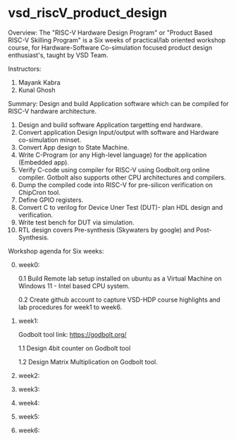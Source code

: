 # vsd_riscV_product_design
Overview: The "RISC-V Hardware Design Program" or "Product Based RISC-V Skilling Program" is a Six weeks of practical/lab oriented workshop course, for Hardware-Software Co-simulation focused product design enthusiast's, taught by VSD Team.

Instructors:
1. Mayank Kabra
2. Kunal Ghosh

Summary: Design and build Application software which can be compiled for RISC-V hardware architecture.
1. Design and build software Application targetting end hardware.
2. Convert application Design Input/output with software and Hardware co-simulation minset.
3. Convert App design to State Machine.
4. Write C-Program (or any High-level language) for the application (Embedded app).
5. Verify C-code using compiler for RISC-V using Godbolt.org online compiler.
   Gotbolt also supports other CPU architectures and compilers.
7. Dump the compiled code into RISC-V for pre-silicon verification on ChipCron tool. 
8. Define GPIO registers.
9. Convert C to verilog for Device Uner Test (DUT)- plan HDL design and verification.
10. Write test bench for DUT via simulation.
11. RTL design covers Pre-synthesis (Skywaters by google) and Post-Synthesis.  


Workshop agenda for Six weeks:

0. week0:
   
   0.1 Build Remote lab setup installed on ubuntu as a Virtual Machine on Windows 11 - Intel based CPU system.
   
   0.2 Create github account to capture VSD-HDP course highlights and lab procedures for week1 to week6.

    
1. week1:

   Godbolt tool link: https://godbolt.org/ 

   1.1 Design 4bit counter on Godbolt tool

   1.2 Design Matrix Multiplication on Godbolt tool.

2. week2:
   
3. week3:

4. week4:

5. week5:

6. week6:
